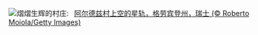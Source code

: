 ![](https://www.bing.com/th?id=OHR.ArdezSwitzerland_ZH-CN5605305240_UHD.jpg&w=1000)熠熠生辉的村庄:&nbsp;&ensp;[阿尔德兹村上空的星轨，格劳宾登州，瑞士 (© Roberto Moiola/Getty Images)](https://www.bing.com/th?id=OHR.ArdezSwitzerland_ZH-CN5605305240_UHD.jpg)
<br><br/>
